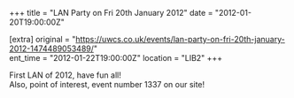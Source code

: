 +++
title = "LAN Party on Fri 20th January 2012"
date = "2012-01-20T19:00:00Z"

[extra]
original = "https://uwcs.co.uk/events/lan-party-on-fri-20th-january-2012-1474489053489/"    
ent_time = "2012-01-22T19:00:00Z"
location = "LIB2"
+++

First LAN of 2012, have fun all\!  
Also, point of interest, event number 1337 on our site\!

